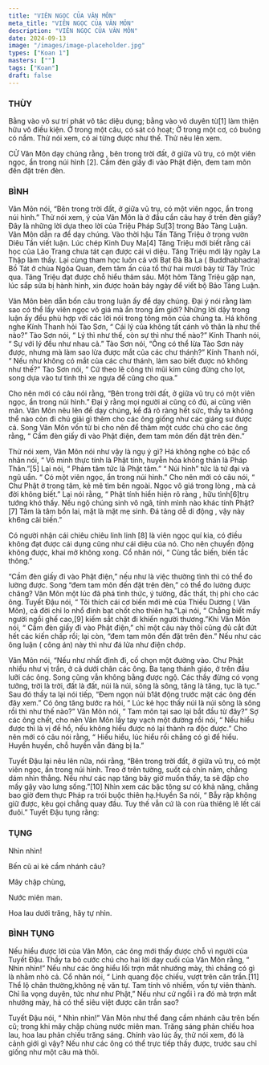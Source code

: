 ```yaml
---
title: "VIÊN NGỌC CỦA VÂN MÔN"
meta_title: "VIÊN NGỌC CỦA VÂN MÔN"
description: "VIÊN NGỌC CỦA VÂN MÔN"
date: 2024-09-13
image: "/images/image-placeholder.jpg"
types: ["Koan 1"]
masters: [""]
tags: ["Koan"]
draft: false
---
```







### THÙY
Bằng vào vô sư trí phát vô tác diệu dụng; bằng vào vô duyên từ[1] làm thiện hữu vô điều kiện. Ở trong một câu, có sát có hoạt; Ở trong một cơ, có buông có nắm. Thử nói xem, có ai từng được như thế. Thử nêu lên xem.

CỬ Vân Môn dạy chúng rằng , bên trong trời đất, ở giữa vũ trụ, có một viên ngọc, ẩn trong núi hình [2]. Cầm đèn giấy đi vào Phật điện, đem tam môn đến đặt trên đèn.

### BÌNH
Vân Môn nói, “Bên trong trời đất, ở giữa vũ trụ, có một viên ngọc, ẩn trong núi hình.” Thử nói xem, ý của Vân Môn là ở đầu cần câu hay ở trên đèn giấy? Đây là những lời dựa theo lời của Triệu Pháp Sư[3] trong Bảo Tàng Luận. Vân Môn dẫn ra để dạy chúng. Vào thời hậu Tấn Tăng Triệu ở trong vườn Diêu Tần viết luận. Lúc chép Kinh Duy Ma[4] Tăng Triệu mới biết rằng cái học của Lão Trang chưa tát cạn được cái vi diệu. Tăng Triệu mới lậy ngày La Thập làm thầy. Lại cùng tham học luôn cả với Bạt Đà Bà La ( Buddhabhadra) Bồ Tát ở chùa Ngõa Quan, đem tâm ấn của tổ thứ hai mươi bảy từ Tây Trúc qua. Tăng Triệu đạt được chỗ hiểu thâm sâu. Một hôm Tăng Triệu gặp nạn, lúc sắp sửa bị hành hình, xin được hoãn bảy ngày để viết bộ Bảo Tàng Luận.

Vân Môn bèn dẫn bốn câu trong luận ấy để dạy chúng. Đại ý nói rằng làm sao có thể lấy viên ngọc vô giá mà ẩn trong ấm giới? Những lời dậy trong luận ấy đều phù hợp với các lời nói trong tông môn của chúng ta. Há không nghe Kính Thanh hỏi Tào Sơn, “ Cái lý của không tất cánh vô thân là như thế nào?” Tào Sơn nói, “ Lý thì như thế, còn sự thì như thế nào?” Kính Thanh nói, “ Sự với lý đều như nhau cả.” Tào Sơn nói, “Ông có thể lừa Tào Sơn này được, nhưng mà làm sao lừa được mắt của các chư thánh?” Kính Thanh nói, “ Nếu như không có mắt của các chư thánh, làm sao biết được nó không như thế?” Tào Sơn nói, “ Cứ theo lẽ công thì mũi kim cũng đừng cho lọt, song dựa vào tư tình thì xe ngựa để cũng cho qua.”

Cho nên mới có câu nói rằng, “Bên trong trời đất, ở giữa vũ trụ có một viên ngọc, ẩn trong núi hình.” Đại ý rằng mọi người ai cũng có đủ, ai cũng viên mãn. Vân Môn nêu lên để dạy chúng, kể đã rõ ràng hết sức, thầy ta không thể nào còn đi chú giải gì thêm cho các ông giống như các giảng sư được cả. Song Vân Môn vốn từ bi cho nên để thâm một cước chú cho các ông rằng, “ Cầm đèn giấy đi vào Phật điện, đem tam môn đến đặt trên đèn.”

Thử nói xem, Vân Môn nói như vậy là ngụ ý gì? Há không nghe có bậc cổ nhân nói, “ Vô minh thực tính là Phật tính, huyễn hóa không thân là Pháp Thân.”[5] Lại nói, “ Phàm tâm tức là Phật tâm.” “ Núi hình” tức là tứ đại và ngũ uẩn. “ Có một viên ngọc, ẩn trong núi hình.” Cho nên mới có câu nói, “ Chư Phật ở trong tâm, kẻ mê tìm bên ngoài. Ngọc vô giá trong lòng , mà cả đời không biết.” Lại nói rằng, “ Phật tính hiển hiện rõ ràng , hữu tình[6]trụ tướng khó thấy. Nếu ngộ chúng sinh vô ngã, tính mình nào khác tính Phật?[7] Tâm là tâm bổn lai, mặt là mặt mẹ sinh. Đá tảng dễ di động , vậy này kh6ng cãi biến.”

Có người nhận cái chiêu chiêu linh linh [8] là viên ngọc quí kia, có điều không đạt được cái dụng cũng như cái diệu của nó. Cho nên chuyển động không được, khai mở không xong. Cổ nhân nói, “ Cùng tắc biến, biến tắc thông.”

“Cầm đèn giấy đi vào Phật điện,” nếu như là việc thường tình thì có thể đo lường được. Song “đem tam môn đến đặt trên đèn,” có thể đo lường được chăng? Vân Môn một lúc đã phá tình thức, ý tưởng, đắc thất, thị phi cho các ông. Tuyết Đậu nói, “ Tôi thích cái cơ biến mới mẻ của Thiều Dương ( Vân Môn), cả đời chỉ lo nhổ đinh bạt chốt cho thiên hạ.”Lại nói, “ Chẳng biết mấy người ngồi ghế cao,[9] kiếm sắt chặt đi khiến người thương.”Khi Vân Môn nói, “ Cầm đèn giấy đi vào Phật điện,” chỉ một câu này thôi cũng đủ cắt đứt hết các kiến chấp rồi; lại còn, “đem tam môn đến đặt trên đèn.” Nếu như các ông luận ( công án) này thì như đá lửa như điện chớp.

Vân Môn nói, “Nếu như nhất định đi, cố chọn một đường vào. Chư Phật nhiều như vị trần, ở cả dưới chân các ông. Ba tạng thánh giáo, ở trên đầu lưỡi các ông. Song cũng vẫn không bằng được ngộ. Các thầy đừng có vọng tưởng, trời là trời, đất là đất, núi là núi, sông là sông, tăng là tăng, tục là tục.” Sau đó thầy ta lại nói tiếp, “Đem ngọn núi b1ât động trước mặt các ông đến đây xem.” Có ông tăng bước ra hỏi, “ Lúc kẻ học thấy núi là núi sông là sông rồi thì như thế nào?” Vân Môn nói, “ Tam môn tại sao lại bắt đầu từ đây?” Sợ các ông chết, cho nên Vân Môn lấy tay vạch một đường rồi nói, “ Nếu hiểu được thì là vị đề hồ, nếu không hiểu được nó lại thành ra độc được.” Cho nên mới có câu nói rằng, “ Hiểu hiểu, lúc hiểu rồi chẳng có gì để hiểu. Huyền huyền, chỗ huyền vẫn đáng bị la.”

Tuyết Đậu lại nêu lên nữa, nói rằng, “Bên trong trời đất, ở giữa vũ trụ, có một viên ngọc, ấn trong núi hình. Treo ở trên tường, suốt cả chín năm, chẳng dám nhìn thẳng. Nếu như các nạp tăng bây giờ muốn thấy, ta sẽ đập cho mấy gậy vào lưng sống.”[10] Nhìn xem các bậc tông sư có khả năng, chẳng bao giờ đem thực Pháp ra trói buộc thiên hạ.Huyền Sa nói, “ Bẫy rập không giữ được, kêu gọi chẳng quay đầu. Tuy thế vẫn cứ là con rùa thiêng lê lết cái đuôi.” Tuyết Đậu tụng rằng:

### TỤNG

Nhìn nhìn!

Bến cũ ai kẻ cầm nhánh câu?

Mây chập chùng,

Nước miên man.

Hoa lau dưới trăng, hãy tự nhìn.

### BÌNH TỤNG
Nếu hiểu được lời của Vân Môn, các ông mới thấy được chỗ vì người của Tuyết Đậu. Thầy ta bỏ cước chú cho hai lời dạy cuối của Vân Môn rằng, “ Nhìn nhìn!” Nếu như các ông hiểu lối trợn mắt nhướng mày, thì chẳng có gì là nhằm nhò cả. Cổ nhân nói, “ Linh quang độc chiếu, vượt trên căn trần.[11] Thể lộ chân thường,không nệ văn tự. Tam tính vô nhiểm, vốn tự viên thành. Chỉ lìa vọng duyên, tức như như Phật,” Nếu như cứ ngồi ì ra đó mà trợn mắt nhướng mày, há có thể siêu việt được căn trần sao?

Tuyết Đậu nói, “ Nhìn nhìn!” Vân Môn như thể đang cầm nhánh câu trên bến cũ; trong khi mây chập chùng nước miên man. Trăng sáng phản chiếu hoa lau, hoa lau phản chiếu trăng sáng. Chính vào lúc ấy, thử nói xem, đó là cảnh giới gì vậy? Nếu như các ông có thể trực tiếp thấy được, trước sau chỉ giống như một câu mà thôi.


